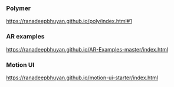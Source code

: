 ### Polymer

https://ranadeepbhuyan.github.io/poly/index.html#1

### AR examples
https://ranadeepbhuyan.github.io/AR-Examples-master/index.html

### Motion UI
https://ranadeepbhuyan.github.io/motion-ui-starter/index.html
